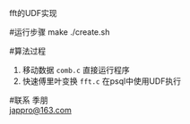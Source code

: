 fft的UDF实现

#运行步骤
make
./create.sh

#算法过程
1. 移动数据
`comb.c`  直接运行程序
2. 快速傅里叶变换
`fft.c`  在psql中使用UDF执行

#联系
季朋   
jappro@163.com


